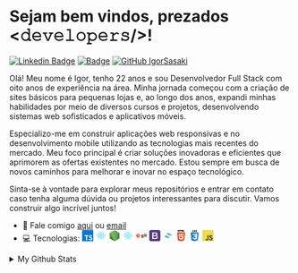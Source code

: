 # Sejam bem vindos, prezados <𝚍𝚎𝚟𝚎𝚕𝚘𝚙𝚎𝚛𝚜/>!

[![Linkedin Badge](https://img.shields.io/badge/-LinkedIn-blue?style=flat-square&logo=Linkedin&logoColor=white&link=https://www.linkedin.com/in/igor-sasaki//)](https://www.linkedin.com/in/igor-sasaki//)
[![ Badge](https://img.shields.io/badge/-Hotmail-c14438?style=flat-square&logo=Hotmail&logoColor=white&link=mailto:igor-sasaki@hotmail.com)](mailto:igor-sasaki@hotmail.com)
[![GitHub IgorSasaki](https://img.shields.io/github/followers/IgorSasaki?label=follow&style=social)](https://github.com/IgorSasaki)

Olá! Meu nome é Igor, tenho 22 anos e sou Desenvolvedor Full Stack com oito anos de experiência na área. Minha jornada começou com a criação de sites básicos para pequenas lojas e, ao longo dos anos, expandi minhas habilidades por meio de diversos cursos e projetos, desenvolvendo sistemas web sofisticados e aplicativos móveis.

Especializo-me em construir aplicações web responsivas e no desenvolvimento mobile utilizando as tecnologias mais recentes do mercado. Meu foco principal é criar soluções inovadoras e eficientes que aprimorem as ofertas existentes no mercado. Estou sempre em busca de novos caminhos para melhorar e inovar no espaço tecnológico.

Sinta-se à vontade para explorar meus repositórios e entrar em contato caso tenha alguma dúvida ou projetos interessantes para discutir. Vamos construir algo incrível juntos!

- 💬 Fale comigo [aqui](https://github.com/IgorSasaki/IgorSasaki/issues/new) ou [email](mailto:igor-sasaki@hotmail.com)
- :computer: Tecnologias: <code><img height="20" src="https://raw.githubusercontent.com/github/explore/80688e429a7d4ef2fca1e82350fe8e3517d3494d/topics/typescript/typescript.png"></code>
<code><img height="20" src="https://raw.githubusercontent.com/github/explore/80688e429a7d4ef2fca1e82350fe8e3517d3494d/topics/react/react.png"></code>
<code><img height="20" src="https://raw.githubusercontent.com/github/explore/80688e429a7d4ef2fca1e82350fe8e3517d3494d/topics/nodejs/nodejs.png"></code>
<code><img height="20" src="https://raw.githubusercontent.com/github/explore/80688e429a7d4ef2fca1e82350fe8e3517d3494d/topics/react-native/react-native.png"></code>
<code><img height="20" src="https://raw.githubusercontent.com/github/explore/80688e429a7d4ef2fca1e82350fe8e3517d3494d/topics/git/git.png"></code>
<code><img height="20" src="https://raw.githubusercontent.com/github/explore/80688e429a7d4ef2fca1e82350fe8e3517d3494d/topics/bootstrap/bootstrap.png"></code>
<code><img height="20" src="https://raw.githubusercontent.com/github/explore/80688e429a7d4ef2fca1e82350fe8e3517d3494d/topics/tailwind/tailwind.png"></code>
<code><img height="20" src="https://raw.githubusercontent.com/github/explore/80688e429a7d4ef2fca1e82350fe8e3517d3494d/topics/html/html.png"></code>
<code><img height="20" src="https://raw.githubusercontent.com/github/explore/80688e429a7d4ef2fca1e82350fe8e3517d3494d/topics/css/css.png"></code>
<code><img height="20" src="https://raw.githubusercontent.com/github/explore/80688e429a7d4ef2fca1e82350fe8e3517d3494d/topics/javascript/javascript.png"></code>

<details>
  <summary>My Github Stats</summary>
  <br>

  <p align="center">
    <img align="center" src="https://github-readme-stats.vercel.app/api?username=IgorSasaki&show_icons=true&theme=dracula" alt="Igor Sasaki's Github Stats" alt="Igor Sasaki's Github Status" />
  </p>
</details>
